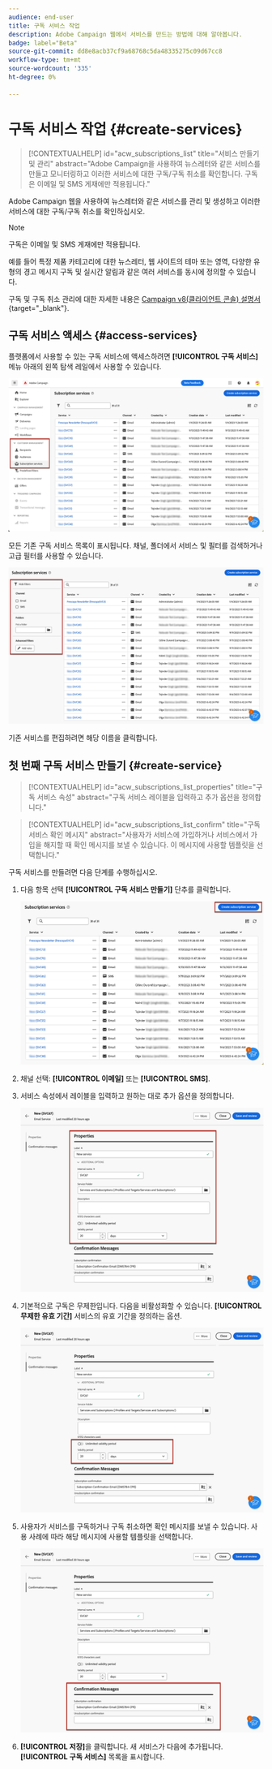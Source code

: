 ```yaml
---
audience: end-user
title: 구독 서비스 작업
description: Adobe Campaign 웹에서 서비스를 만드는 방법에 대해 알아봅니다.
badge: label="Beta"
source-git-commit: dd8e8acb37cf9a68768c5da48335275c09d67cc8
workflow-type: tm+mt
source-wordcount: '335'
ht-degree: 0%

---
```



# 구독 서비스 작업 {#create-services}

>[!CONTEXTUALHELP]
>id="acw_subscriptions_list"
>title="서비스 만들기 및 관리"
>abstract="Adobe Campaign을 사용하여 뉴스레터와 같은 서비스를 만들고 모니터링하고 이러한 서비스에 대한 구독/구독 취소를 확인합니다. 구독은 이메일 및 SMS 게재에만 적용됩니다."

Adobe Campaign 웹을 사용하여 뉴스레터와 같은 서비스를 관리 및 생성하고 이러한 서비스에 대한 구독/구독 취소를 확인하십시오.

>[!NOTE]
>
>구독은 이메일 및 SMS 게재에만 적용됩니다.

예를 들어 특정 제품 카테고리에 대한 뉴스레터, 웹 사이트의 테마 또는 영역, 다양한 유형의 경고 메시지 구독 및 실시간 알림과 같은 여러 서비스를 동시에 정의할 수 있습니다.

구독 및 구독 취소 관리에 대한 자세한 내용은 [Campaign v8(클라이언트 콘솔) 설명서](https://experienceleague.adobe.com/docs/campaign/campaign-v8/audience/subscriptions.html){target="_blank"}.

## 구독 서비스 액세스 {#access-services}

플랫폼에서 사용할 수 있는 구독 서비스에 액세스하려면 **[!UICONTROL 구독 서비스]** 메뉴 아래의 왼쪽 탐색 레일에서 사용할 수 있습니다.

![](assets/service-list.png)

모든 기존 구독 서비스 목록이 표시됩니다. 채널, 폴더에서 서비스 및 필터를 검색하거나 고급 필터를 사용할 수 있습니다.

![](assets/service-filters.png)

기존 서비스를 편집하려면 해당 이름을 클릭합니다.

## 첫 번째 구독 서비스 만들기 {#create-service}

>[!CONTEXTUALHELP]
>id="acw_subscriptions_list_properties"
>title="구독 서비스 속성"
>abstract="구독 서비스 레이블을 입력하고 추가 옵션을 정의합니다."

>[!CONTEXTUALHELP]
>id="acw_subscriptions_list_confirm"
>title="구독 서비스 확인 메시지"
>abstract="사용자가 서비스에 가입하거나 서비스에서 가입을 해지할 때 확인 메시지를 보낼 수 있습니다. 이 메시지에 사용할 템플릿을 선택합니다."


구독 서비스를 만들려면 다음 단계를 수행하십시오.

1. 다음 항목 선택 **[!UICONTROL 구독 서비스 만들기]** 단추를 클릭합니다.

   ![](assets/service-create-button.png)

1. 채널 선택: **[!UICONTROL 이메일]** 또는 **[!UICONTROL SMS]**.

1. 서비스 속성에서 레이블을 입력하고 원하는 대로 추가 옵션을 정의합니다.

   ![](assets/service-create-properties.png)

1. 기본적으로 구독은 무제한입니다. 다음을 비활성화할 수 있습니다. **[!UICONTROL 무제한 유효 기간]** 서비스의 유효 기간을 정의하는 옵션. <!--The duration can be specified in days or months.TBC-->

   ![](assets/service-create-validity-period.png)

1. 사용자가 서비스를 구독하거나 구독 취소하면 확인 메시지를 보낼 수 있습니다. 사용 사례에 따라 해당 메시지에 사용할 템플릿을 선택합니다.

   ![](assets/service-create-confirmation-msg.png)

1. **[!UICONTROL 저장]**&#x200B;을 클릭합니다. 새 서비스가 다음에 추가됩니다. **[!UICONTROL 구독 서비스]** 목록을 표시합니다.

<!--
## Reporting

You can measure the effectiveness of your subscription services for SMS and email channels.

1. Select an existing service from the **[!UICONTROL Subscription services]** list.

1. From the service dashboard, click More > Reports?

1. Check the following indicators:

* Total numbers of subscribers

* Area graph with subscriptions and unsubscriptions. Use the dropwdown to change the time range. (24h, 48h, 1 week, 2 weeks, 1 month, 6 months)

* The breakdown by period. including subs, unsub, evolution in numbers and % and loyalty.
* Last updated / Next refresh time: these values are retrieved from the execution and schedule of the tracking workflow
-->


